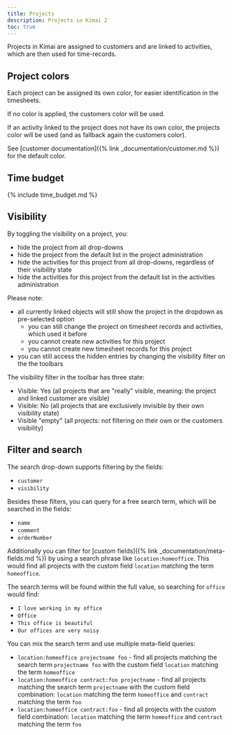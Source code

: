 ```yaml
---
title: Projects
description: Projects in Kimai 2
toc: true
---
```


Projects in Kimai are assigned to customers and are linked to activities, which are then used for time-records.

## Project colors

Each project can be assigned its own color, for easier identification in the timesheets.

If no color is applied, the customers color will be used.

If an activity linked to the project does not have its own color, the projects color will be used (and as fallback again the customers color).

See [customer documentation]({% link _documentation/customer.md %}) for the default color.

## Time budget

{% include time_budget.md %}

## Visibility

By toggling the visibility on a project, you:
- hide the project from all drop-downs
- hide the project from the default list in the project administration
- hide the activities for this project from all drop-downs, regardless of their visibility state
- hide the activities for this project from the default list in the activities administration

Please note:
- all currently linked objects will still show the project in the dropdown as pre-selected option
  - you can still change the project on timesheet records and activities, which used it before
  - you cannot create new activities for this project
  - you cannot create new timesheet records for this project 
- you can still access the hidden entries by changing the visibility filter on the the toolbars 

The visibility filter in the toolbar has three state: 
- Visible: Yes (all projects that are "really" visible, meaning: the project and linked customer are visible)
- Visible: No (all projects that are exclusively invisible by their own visibility state)
- Visible "empty" (all projects: not filtering on their own or the customers visibility)

## Filter and search 

The search drop-down supports filtering by the fields:
- `customer`
- `visibility`

Besides these filters, you can query for a free search term, which will be searched in the fields:
- `name`
- `comment`
- `orderNumber`

Additionally you can filter for [custom fields]({% link _documentation/meta-fields.md %}) by using a search phrase like `location:homeoffice`.
This would find all projects with the custom field `location` matching the term `homeoffice`.

The search terms will be found within the full value, so searching for `office` would find:
- `I love working in my office`
- `Office` 
- `This office is beautiful`
- `Our offices are very noisy`

You can mix the search term and use multiple meta-field queries:
- `location:homeoffice projectname foo` - find all projects matching the search term `projectname foo` with the custom field `location` matching the term `homeoffice` 
- `location:homeoffice contract:foo projectname` - find all projects matching the search term `projectname` with the custom field combination: `location` matching the term `homeoffice` and `contract` matching the term `foo` 
- `location:homeoffice contract:foo` - find all projects with the custom field combination: `location` matching the term `homeoffice` and `contract` matching the term `foo`

